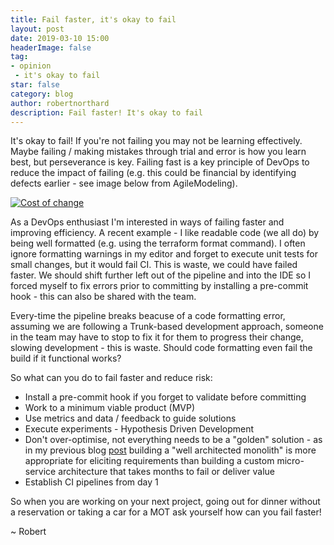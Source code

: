 ```yaml
---
title: Fail faster, it's okay to fail
layout: post
date: 2019-03-10 15:00
headerImage: false
tag:
- opinion
 - it's okay to fail
star: false
category: blog
author: robertnorthard
description: Fail faster! It's okay to fail
---
```


It's okay to fail! If you're not failing you may not be learning effectively. Maybe failing / making mistakes through trial and error is how you learn best, but perseverance is key. Failing fast is a key principle of DevOps to reduce the impact of failing (e.g. this could be financial by identifying defects earlier - see image below from AgileModeling).

[![Cost of change](https://robertnorthard.com/assets/images/cost-of-change.jpg "Cost of Change")](http://www.agilemodeling.com/essays/costOfChange.htm)

As a DevOps enthusiast I'm interested in ways of failing faster and improving efficiency. A recent example - I like readable code (we all do) by being well formatted (e.g. using the terraform format command). I  often ignore formatting warnings in my editor and forget to execute unit tests for small changes, but it would fail CI. This is waste, we could have failed faster. We should shift further left out of the pipeline and into the IDE so I forced myself to fix errors prior to committing by installing a pre-commit hook - this can also be shared with the team. 

Every-time the pipeline breaks beacuse of a code formatting error, assuming we are following a Trunk-based development approach, someone in the team may have to stop to fix it for them to progress their change, slowing development - this is waste. Should code formatting even fail the build if it functional works?

So what can you do to fail faster and reduce risk:
* Install a pre-commit hook if you forget to validate before committing
* Work to a minimum viable product (MVP) 
* Use metrics and data / feedback to guide solutions
* Execute experiments - Hypothesis Driven Development
* Don't over-optimise, not everything needs to be a "golden" solution - as in my previous blog [post](https://robertnorthard.com/devops-days-well-architected-monoliths-are-okay/) building a "well architected monolith" is more appropriate for eliciting requirements than building a custom micro-service architecture that takes months to fail or deliver value
* Establish CI pipelines from day 1

So when you are working on your next project, going out for dinner without a reservation or taking a car for a MOT ask yourself how can you fail faster!

~ Robert

